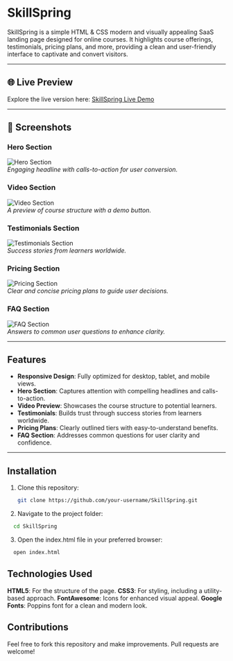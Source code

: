 # SkillSpring

SkillSpring is a simple HTML & CSS modern and visually appealing SaaS landing page designed for online courses. It highlights course offerings, testimonials, pricing plans, and more, providing a clean and user-friendly interface to captivate and convert visitors.

---

## 🌐 Live Preview

Explore the live version here: [SkillSpring Live Demo](https://cosbydeveloper.github.io/SkillSpring-SaaS_Landing_page/)

---

## 📸 Screenshots

### Hero Section

![Hero Section](images/screenshots/hero-secton.png)  
_Engaging headline with calls-to-action for user conversion._

### Video Section

![Video Section](images/video-section.png)  
_A preview of course structure with a demo button._

### Testimonials Section

![Testimonials Section](images/testimonials-section.png)  
_Success stories from learners worldwide._

### Pricing Section

![Pricing Section](images/pricing-section.png)  
_Clear and concise pricing plans to guide user decisions._

### FAQ Section

![FAQ Section](images/faq-section.png)  
_Answers to common user questions to enhance clarity._

---

## Features

- **Responsive Design**: Fully optimized for desktop, tablet, and mobile views.
- **Hero Section**: Captures attention with compelling headlines and calls-to-action.
- **Video Preview**: Showcases the course structure to potential learners.
- **Testimonials**: Builds trust through success stories from learners worldwide.
- **Pricing Plans**: Clearly outlined tiers with easy-to-understand benefits.
- **FAQ Section**: Addresses common questions for user clarity and confidence.

---

## Installation

1. Clone this repository:

   ```bash
   git clone https://github.com/your-username/SkillSpring.git
   ```

2. Navigate to the project folder:

```bash
  cd SkillSpring
```

3. Open the index.html file in your preferred browser:

```bash
  open index.html
```

## Technologies Used

**HTML5**: For the structure of the page.
**CSS3**: For styling, including a utility-based approach.
**FontAwesome**: Icons for enhanced visual appeal.
**Google Fonts**: Poppins font for a clean and modern look.

## Contributions

Feel free to fork this repository and make improvements. Pull requests are welcome!
